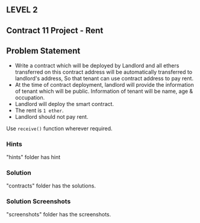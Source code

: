 ## LEVEL 2

## Contract 11 Project - Rent

## Problem Statement

- Write a contract which will be deployed by Landlord and all ethers transferred on this contract address will be automatically transferred to landlord's address, So that tenant can use contract address to pay rent.
- At the time of contract deployment, landlord will provide the information of tenant which will be public. Information of tenant will be name, age & occupation.
- Landlord will deploy the smart contract.
- The rent is `1 ether`.
- Landlord should not pay rent.

Use `receive()` function wherever required.

### Hints

"hints" folder has hint

### Solution

"contracts" folder has the solutions.

### Solution Screenshots

"screenshots" folder has the screenshots.

